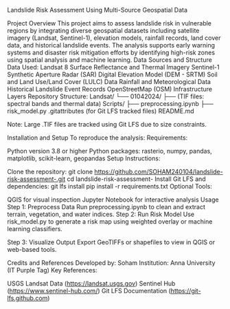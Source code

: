 Landslide Risk Assessment Using Multi-Source Geospatial Data

Project Overview
This project aims to assess landslide risk in vulnerable regions by integrating diverse geospatial datasets including satellite imagery (Landsat, Sentinel-1), elevation models, rainfall records, land cover data, and historical landslide events. The analysis supports early warning systems and disaster risk mitigation efforts by identifying high-risk zones using spatial analysis and machine learning.
Data Sources and Structure
Data Used:
Landsat 8 Surface Reflectance and Thermal Imagery
Sentinel-1 Synthetic Aperture Radar (SAR)
Digital Elevation Model (DEM - SRTM)
Soil and Land Use/Land Cover (LULC) Data
Rainfall and Meteorological Data
Historical Landslide Event Records
OpenStreetMap (OSM) Infrastructure Layers
Repository Structure:
Landsat/
└── 01042024/
├── (TIF files: spectral bands and thermal data)
Scripts/
├── preprocessing.ipynb
├── risk_model.py
.gitattributes (for Git LFS tracked files)
README.md

Note: Large .TIF files are tracked using Git LFS due to size constraints.

Installation and Setup
To reproduce the analysis:
Requirements:

Python version 3.8 or higher
Python packages: rasterio, numpy, pandas, matplotlib, scikit-learn, geopandas
Setup Instructions:

Clone the repository:
git clone https://github.com/SOHAM240104/landslide-risk-assessment-.git
cd landslide-risk-assessment-
Install Git LFS and dependencies:
git lfs install
pip install -r requirements.txt
Optional Tools:

QGIS for visual inspection
Jupyter Notebook for interactive analysis
Usage
Step 1: Preprocess Data
Run preprocessing.ipynb to clean and extract terrain, vegetation, and water indices.
Step 2: Run Risk Model
Use risk_model.py to generate a risk map using weighted overlay or machine learning classifiers.

Step 3: Visualize Output
Export GeoTIFFs or shapefiles to view in QGIS or web-based tools.

Credits and References
Developed by: Soham
Institution: Anna University (IT Purple Tag)
Key References:

USGS Landsat Data (https://landsat.usgs.gov)
Sentinel Hub (https://www.sentinel-hub.com/)
Git LFS Documentation (https://git-lfs.github.com)

